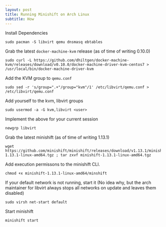 ```yaml
---
layout: post
title: Running Minishift on Arch Linux
subtitle: How
---
```


Install Dependencies

```
sudo pacman -S libvirt qemu dnsmasq ebtables
```

Grab the latest `docker-machine-kvm` release (as of time of writing 0.10.0)

```
sudo curl -L https://github.com/dhiltgen/docker-machine-kvm/releases/download/v0.10.0/docker-machine-driver-kvm-centos7 > /usr/local/bin/docker-machine-driver-kvm
```

Add the KVM group to `qemu.conf`

```
sudo sed -r 's/group=".+"/group="kvm"/1' /etc/libvirt/qemu.conf > /etc/libvirt/qemu.conf
```

Add yourself to the kvm, libvirt groups

```
sudo usermod -a -G kvm,libvirt <user>
```

Implement the above for your current session

```
newgrp libvirt
```

Grab the latest minishift (as of time of writing 1.13.1)

```
wget https://github.com/minishift/minishift/releases/download/v1.13.1/minishift-1.13.1-linux-amd64.tgz ; tar zxvf minishift-1.13.1-linux-amd64.tgz
```

Add execution permissons to the minishift CLI.

```
chmod +x minishift-1.13.1-linux-amd64/minshift
```

If your default network is not running, start it (No idea why, but the arch maintainer for libvirt always stops all networks on update and leaves them disabled)

```
sudo virsh net-start default
```

Start minishift

```
minishift start
```
